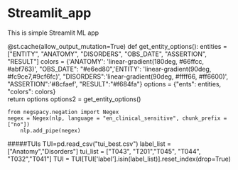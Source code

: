 # Streamlit_app
This is simple Streamlit ML app

 @st.cache(allow_output_mutation=True)
    def get_entity_options():
        entities = ["ENTITY", "ANATOMY", "DISORDERS", "OBS_DATE", "ASSERTION", "RESULT"]
        colors = {'ANATOMY': 'linear-gradient(180deg, #66ffcc, #abf763)', "OBS_DATE": "#e6ed80",'ENTITY': 'linear-gradient(90deg, #fc9ce7,#9cf6fc)', "DISORDERS":'linear-gradient(90deg, #ffff66, #ff6600)', "ASSERTION":'#8cfaef', "RESULT":"#f684fa"}
        options = {"ents": entities, "colors": colors}    
        return options
    options2 = get_entity_options()
    
    
    
    from negspacy.negation import Negex
    negex = Negex(nlp, language = "en_clinical_sensitive", chunk_prefix = ["no"])
        nlp.add_pipe(negex)


#####TUIs
TUI=pd.read_csv("tui_best.csv")
label_list = ["Anatomy","Disorders"]
tui_list = ["T043", "T201","T045", "T044", "T032","T041"]
TUI = TUI[TUI['label'].isin(label_list)].reset_index(drop=True)
